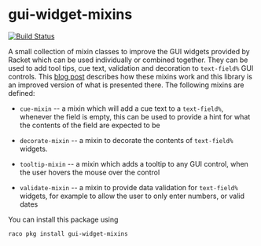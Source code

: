 gui-widget-mixins
=================

[![Build Status](https://dev.azure.com/alexharsanyi0641/racket-packages/_apis/build/status/alex-hhh.gui-widget-mixins?branchName=master)](https://dev.azure.com/alexharsanyi0641/racket-packages/_build/latest?definitionId=2&branchName=master)

A small collection of mixin classes to improve the GUI widgets provided by
Racket which can be used individually or combined together.  They can be used
to add tool tips, cue text, validation and decoration to `text-field%` GUI
controls.  This [blog post][bp] describes how these mixins work and this
library is an improved version of what is presented there. The following
mixins are defined:

* `cue-mixin` -- a mixin which will add a cue text to a `text-field%`,
  whenever the field is empty, this can be used to provide a hint for what the
  contents of the field are expected to be

* `decorate-mixin` -- a mixin to decorate the contents of `text-field%`
  widgets.

* `tooltip-mixin` -- a mixin which adds a tooltip to any GUI control, when the
  user hovers the mouse over the control

* `validate-mixin` -- a mixin to provide data validation for `text-field%`
  widgets, for example to allow the user to only enter numbers, or valid
  dates

You can install this package using

```
raco pkg install gui-widget-mixins
```

[bp]: https://alex-hhh.github.io/2018/11/an-enhanced-text-field-gui-control-for-racket.html
